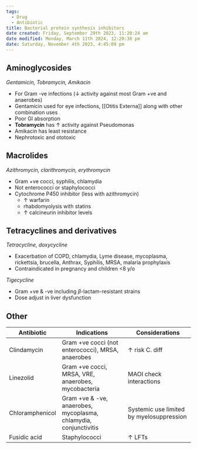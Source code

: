 ```yaml
---
tags:
  - Drug
  - Antibiotic
title: Bacterial protein synthesis inhibitors
date created: Friday, September 29th 2023, 11:20:24 am
date modified: Monday, March 11th 2024, 12:20:38 pm
date: Saturday, November 4th 2023, 4:45:09 pm
---
```

## Aminoglycosides
_Gentamicin, Tobramycin, Amikacin_
- For Gram -ve infections ($\downarrow$ activity against most Gram +ve and anaerobes)
- Gentamicin used for eye infections, [[Otitis Externa]] along with other combination uses
- Poor GI absorption
- **Tobramycin** has $\uparrow$ activity against Pseudomonas
- Amikacin has least resistance
- Nephrotoxic and ototoxic

## Macrolides
_Azithromycin, clarithromycin, erythromycin_
- Gram +ve cocci, syphilis, chlamydia
- Not enterococci or staphylococci
- Cytochrome P450 inhibitor (less with azithromycin)
	- $\uparrow$ warfarin
	- rhabdomyolysis with statins
	- $\uparrow$ calcineurin inhibitor levels

## Tetracyclines and derivatives
_Tetracycline, doxycycline_
- Exacerbation of COPD, chlamydia, Lyme disease, mycoplasma, rickettsia, brucella, Anthrax, Syphilis, MRSA, malaria prophylaxis  
- Contraindicated in pregnancy and children <8 y/o

_Tigecycline_
- Gram +ve & -ve including $\beta$-lactam-resistant strains
- Dose adjust in liver dysfunction
## Other

| Antibiotic      | Indications                                                      | Considerations                           |
| --------------- | ---------------------------------------------------------------- | ---------------------------------------- |
| Clindamycin     | Gram +ve cocci (not enterococci), MRSA, anaerobes                | $\uparrow$ risk C. diff                  |
| Linezolid       | Gram +ve cocci, MRSA, VRE, anaerobes, mycobacteria               | MAOI check interactions                  |
| Chloramphenicol | Gram +ve & -ve, anaerobes, mycoplasma, chlamydia, conjunctivitis | Systemic use limited by myelosuppression |
| Fusidic acid    | Staphylococci                                                    | $\uparrow$ LFTs                                         |
